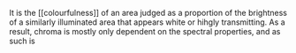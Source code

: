 It is the [[colourfulness]] of an area judged as a proportion of the brightness of a similarly illuminated area that appears white or hihgly transmitting. As a result, chroma is mostly only dependent on the spectral properties, and as such is 
